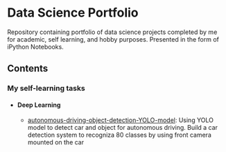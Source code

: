 # Data Science Portfolio
Repository containing portfolio of data science projects completed by me for academic, self learning, and hobby purposes. Presented in the form of iPython Notebooks.

## Contents
### My self-learning tasks
- #### Deep Learning

	- [autonomous-driving-object-detection-YOLO-model](https://github.com/gary-kaitung/data-science-portfolio/blob/master/autonomous-driving-object-detection-YOLO-model/Autonomous%20driving%20application-Car%20detection.ipynb): Using YOLO model to detect car and object for autonomous driving. Build a car detection system to recogniza 80 classes by using front camera mounted on the car
